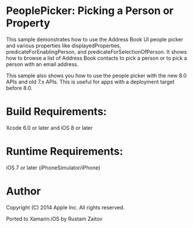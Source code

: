 PeoplePicker: Picking a Person or Property
==============
This sample demonstrates how to use the Address Book UI people picker and various properties like displayedProperties, predicateForEnablingPerson, and predicateForSelectionOfPerson. It shows how to browse a list of Address Book contacts to pick a person or to pick a person with an email address.

This sample also shows you how to use the people picker with the new 8.0 APIs and old 7.x APIs. This is useful for apps with a deployment target before 8.0.

Build Requirements:
=====
Xcode 6.0 or later and iOS 8 or later

Runtime Requirements:
======
iOS 7 or later (iPhoneSimulator/iPhone)

Author
======
Copyright (C) 2014 Apple Inc. All rights reserved.

Ported to Xamarin.iOS by Rustam Zaitov
